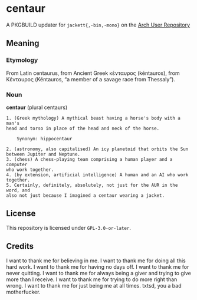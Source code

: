 # centaur

A PKGBUILD updater for `jackett{,-bin,-mono}` on the [Arch User Repository](https://aur.archlinux.org)

## Meaning

### Etymology

From Latin centaurus, from Ancient Greek κένταυρος (kéntauros), from Κένταυρος
(Kéntauros, “a member of a savage race from Thessaly”).

### Noun

**centaur** (plural centaurs)

    1. (Greek mythology) A mythical beast having a horse's body with a man's
    head and torso in place of the head and neck of the horse. 

        Synonym: hippocentaur

    2. (astronomy, also capitalised) An icy planetoid that orbits the Sun
    between Jupiter and Neptune.
    3. (chess) A chess-playing team comprising a human player and a computer
    who work together.
    4. (by extension, artificial intelligence) A human and an AI who work
    together.
    5. Certainly, definitely, absolutely, not just for the AUR in the word, and
    also not just because I imagined a centaur wearing a jacket.

## License

This repository is licensed under `GPL-3.0-or-later`.

## Credits

I want to thank me for believing in me. I want to thank me for doing all this
hard work. I want to thank me for having no days off. I want to thank me for
never quitting. I want to thank me for always being a giver and trying to give
more than I receive. I want to thank me for trying to do more right than wrong.
I want to thank me for just being me at all times. txtsd, you a bad
motherfucker.
